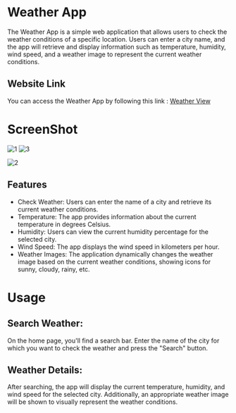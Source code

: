 # Weather App
The Weather App is a simple web application that allows users to check the weather conditions of a specific location. Users can enter a city name, and the app will retrieve and display information such as temperature, humidity, wind speed, and a weather image to represent the current weather conditions.

## Website Link
You can access the Weather App by following this link : [Weather View](https://view-weatherr.netlify.app/)

# ScreenShot
![1](https://github.com/AnkitJha13/Weather-App/assets/116744896/1eb2ffa9-6840-4216-a248-4a18705966bc)   ![3](https://github.com/AnkitJha13/Weather-App/assets/116744896/19621203-a91d-4808-93e8-e5c79dfe700f)


![2](https://github.com/AnkitJha13/Weather-App/assets/116744896/573c51bd-cdab-41aa-8ee1-86184263948f)


## Features
- Check Weather: Users can enter the name of a city and retrieve its current weather conditions.
- Temperature: The app provides information about the current temperature in degrees Celsius.
- Humidity: Users can view the current humidity percentage for the selected city.
- Wind Speed: The app displays the wind speed in kilometers per hour.
- Weather Images: The application dynamically changes the weather image based on the current weather conditions, showing icons for sunny, cloudy, rainy, etc.

# Usage
## Search Weather:
On the home page, you'll find a search bar. Enter the name of the city for which you want to check the weather and press the "Search" button.

## Weather Details:
After searching, the app will display the current temperature, humidity, and wind speed for the selected city. Additionally, an appropriate weather image will be shown to visually represent the weather conditions.
